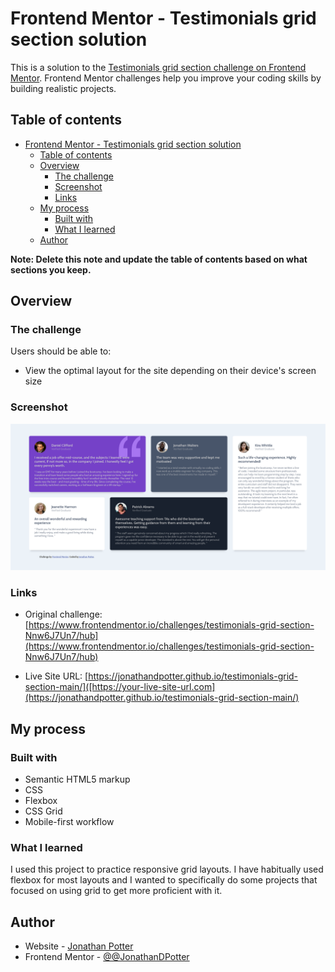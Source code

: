 # Frontend Mentor - Testimonials grid section solution

This is a solution to the [Testimonials grid section challenge on Frontend Mentor](https://www.frontendmentor.io/challenges/testimonials-grid-section-Nnw6J7Un7). Frontend Mentor challenges help you improve your coding skills by building realistic projects.

## Table of contents

- [Frontend Mentor - Testimonials grid section solution](#frontend-mentor---testimonials-grid-section-solution)
  - [Table of contents](#table-of-contents)
  - [Overview](#overview)
    - [The challenge](#the-challenge)
    - [Screenshot](#screenshot)
    - [Links](#links)
  - [My process](#my-process)
    - [Built with](#built-with)
    - [What I learned](#what-i-learned)
  - [Author](#author)

**Note: Delete this note and update the table of contents based on what sections you keep.**

## Overview

### The challenge

Users should be able to:

- View the optimal layout for the site depending on their device's screen size

### Screenshot

![screenshot of completed project](image.png)

### Links

- Original challenge: [https://www.frontendmentor.io/challenges/testimonials-grid-section-Nnw6J7Un7/hub](https://www.frontendmentor.io/challenges/testimonials-grid-section-Nnw6J7Un7/hub)

- Live Site URL: [https://jonathandpotter.github.io/testimonials-grid-section-main/]([https://your-live-site-url.com](https://jonathandpotter.github.io/testimonials-grid-section-main/)

## My process

### Built with

- Semantic HTML5 markup
- CSS
- Flexbox
- CSS Grid
- Mobile-first workflow

### What I learned

I used this project to practice responsive grid layouts. I have habitually used flexbox for most layouts and I wanted to specifically do some projects that focused on using grid to get more proficient with it.

## Author

- Website - [Jonathan Potter](https://portfolio-next-snowy-omega.vercel.app/)
- Frontend Mentor - [@@JonathanDPotter](https://www.frontendmentor.io/profile/@JonathanDPotter)
